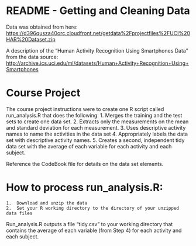 # README - Getting and Cleaning Data
 
Data was obtained from here: https://d396qusza40orc.cloudfront.net/getdata%2Fprojectfiles%2FUCI%20HAR%20Dataset.zip

A description of the “Human Activity Recognition Using Smartphones Data” from the data source: http://archive.ics.uci.edu/ml/datasets/Human+Activity+Recognition+Using+Smartphones

# Course Project

The course project instructions were to create one R script called run_analysis.R that does the following:
	1.	Merges the training and the test sets to create one data set.
	2.	Extracts only the measurements on the mean and standard deviation for each measurement.
	3.	Uses descriptive activity names to name the activities in the data set
	4.	Appropriately labels the data set with descriptive activity names.
	5.	Creates a second, independent tidy data set with the average of each variable for each activity and each subject.

Reference the CodeBook file for details on the data set elements.

# How to process run_analysis.R:
	1.	Download and unzip the data
	2.	Set your R working directory to the directory of your unzipped data files

Run_analysis.R outputs a file “tidy.csv” to your working directory that contains the average of each variable (from Step 4) for each activity and each subject.
